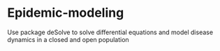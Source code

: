 # Epidemic-modeling
Use package deSolve to solve differential equations and model disease dynamics in a closed and open population
